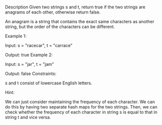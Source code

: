 Description
Given two strings s and t, return true if the two strings are anagrams of each other, otherwise return false.

An anagram is a string that contains the exact same characters as another string, but the order of the characters can be different.

Example 1:

Input: s = "racecar", t = "carrace"

Output: true
Example 2:

Input: s = "jar", t = "jam"

Output: false
Constraints:

s and t consist of lowercase English letters.

Hint:

We can just consider maintaining the frequency of each character. We can do this by having two separate hash maps for the two strings. Then, we can check whether the frequency of each character in string s is equal to that in string t and vice versa.
